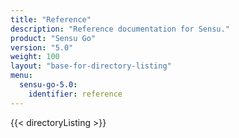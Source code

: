 ```yaml
---
title: "Reference"
description: "Reference documentation for Sensu."
product: "Sensu Go"
version: "5.0"
weight: 100
layout: "base-for-directory-listing"
menu:
  sensu-go-5.0:
    identifier: reference
---
```


{{< directoryListing >}}
